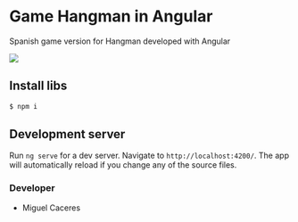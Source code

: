 # Game Hangman in Angular

Spanish game version for Hangman developed with Angular


![](https://i.ibb.co/wWRMXc8/Captura-de-pantalla-de-2019-08-18-15-19-52.jpg)

## Install libs
```Bash
$ npm i
```

## Development server

Run `ng serve` for a dev server. Navigate to `http://localhost:4200/`. The app will automatically reload if you change any of the source files.


### Developer ###
* Miguel Caceres